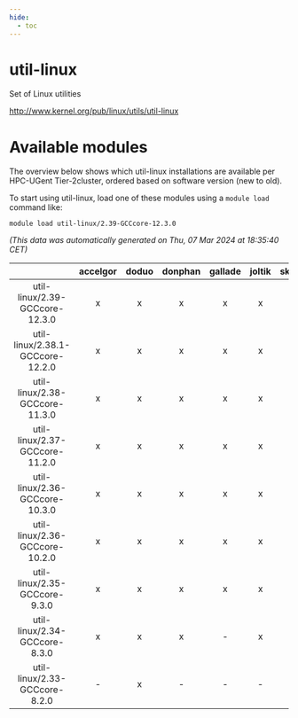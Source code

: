 ```yaml
---
hide:
  - toc
---
```


util-linux
==========


Set of Linux utilities

http://www.kernel.org/pub/linux/utils/util-linux
# Available modules


The overview below shows which util-linux installations are available per HPC-UGent Tier-2cluster, ordered based on software version (new to old).

To start using util-linux, load one of these modules using a `module load` command like:

```shell
module load util-linux/2.39-GCCcore-12.3.0
```

*(This data was automatically generated on Thu, 07 Mar 2024 at 18:35:40 CET)*  

| |accelgor|doduo|donphan|gallade|joltik|skitty|
| :---: | :---: | :---: | :---: | :---: | :---: | :---: |
|util-linux/2.39-GCCcore-12.3.0|x|x|x|x|x|x|
|util-linux/2.38.1-GCCcore-12.2.0|x|x|x|x|x|x|
|util-linux/2.38-GCCcore-11.3.0|x|x|x|x|x|x|
|util-linux/2.37-GCCcore-11.2.0|x|x|x|x|x|x|
|util-linux/2.36-GCCcore-10.3.0|x|x|x|x|x|x|
|util-linux/2.36-GCCcore-10.2.0|x|x|x|x|x|x|
|util-linux/2.35-GCCcore-9.3.0|x|x|x|x|x|x|
|util-linux/2.34-GCCcore-8.3.0|x|x|x|-|x|x|
|util-linux/2.33-GCCcore-8.2.0|-|x|-|-|-|-|
